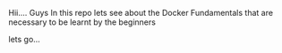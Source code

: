 Hii.... Guys 
In this repo lets see about the Docker Fundamentals that are necessary to be learnt by the beginners



lets go...
